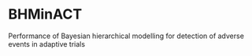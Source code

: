 # BHMinACT
Performance of Bayesian hierarchical modelling for detection of adverse events in adaptive trials
